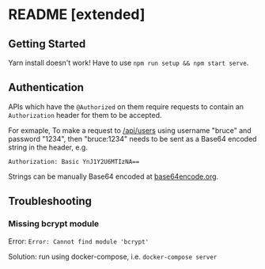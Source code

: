 # README [extended]

## Getting Started

Yarn install doesn't work! Have to use `npm run setup && npm start serve`.

## Authentication

APIs which have the `@Authorized` on them require requests to contain an `Authorization` header for them to be accepted.

For exmaple, To make a request to [/api/users](http://localhost:3001/api/users) using username "bruce" and password "1234", then "bruce:1234" needs to be sent as a Base64 encoded string in the header, e.g.

`Authorization: Basic YnJ1Y2U6MTIzNA==`

Strings can be manually Base64 encoded at [base64encode.org](https://www.base64encode.org/).

## Troubleshooting

### Missing bcrypt module

Error: `Error: Cannot find module 'bcrypt'`

Solution: run using docker-compose, i.e. `docker-compose server`

